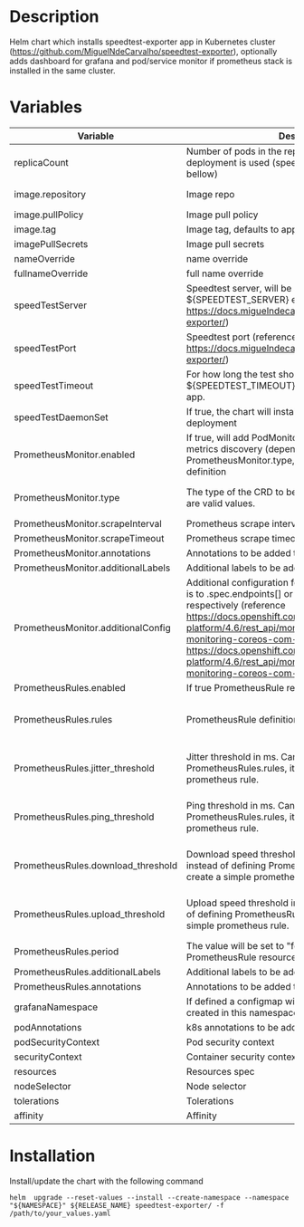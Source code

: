 # Description
Helm chart which installs speedtest-exporter app in Kubernetes cluster (https://github.com/MiguelNdeCarvalho/speedtest-exporter), optionally adds dashboard for grafana and pod/service monitor if prometheus stack is installed in the same cluster. 

# Variables
| Variable | Description | Default | Required | Versions | 
|--|--|--|--|--|
| replicaCount | Number of pods in the repliceset. Makes sense if deployment is used (speedTestDaemonSet=false, see bellow) | No | 0.0.1 |
| image.repository | Image repo | ghcr.io/miguelndecarvalho/speedtest-exporter | No | 0.0.1 |
| image.pullPolicy | Image pull policy | IfNotPresent | No | 0.0.1 |
| image.tag | Image tag, defaults to appVersion in Chart.yaml | "" | No | 0.0.1 |
| imagePullSecrets | Image pull secrets | [] | No | 0.0.1 |
| nameOverride | name override | "" | No | 0.0.1 |
| fullnameOverride | full name override | "" | No | 0.0.1 |
| speedTestServer | Speedtest server, will be set as ${SPEEDTEST_SERVER} environment (reference - https://docs.miguelndecarvalho.pt/projects/speedtest-exporter/) | "" | No | 0.0.1 |
| speedTestPort | Speedtest port (reference - https://docs.miguelndecarvalho.pt/projects/speedtest-exporter/) | 9798 | No | 0.0.1 |
| speedTestTimeout | For how long the test should run. Sets ${SPEEDTEST_TIMEOUT} environment for the exporter app. | 90 | No | 0.0.1 |
| speedTestDaemonSet | If true, the chart will install daemonset instead of deployment | false | No | 0.0.1 |
| PrometheusMonitor.enabled | If true, will add PodMonitor or ServiceMonitor CRD for metrics discovery (depending on the value of PrometheusMonitor.type, see bollow) custom resource definition| false | No | 0.0.1 |
| PrometheusMonitor.type | The type of the CRD to be added. Only service and pod are valid values. | service | Yes, if PrometheusMonitor.enabled is true| 0.0.1 |
| PrometheusMonitor.scrapeInterval | Prometheus scrape interval | 10m | No | 0.0.1 |
| PrometheusMonitor.scrapeTimeout | Prometheus scrape timeout | 91s | No | 0.0.1 |
| PrometheusMonitor.annotations | Annotations to be added to the CRD | {} | No | 0.0.1 |
| PrometheusMonitor.additionalLabels | Additional labels to be added to the CRD | {} | No | 0.0.1 |
| PrometheusMonitor.additionalConfig | Additional configuration for the CRD. Will be added as is to .spec.endpoints[] or .spec.podMetricsEndpoints[] respectively (reference https://docs.openshift.com/container-platform/4.6/rest_api/monitoring_apis/servicemonitor-monitoring-coreos-com-v1.html and https://docs.openshift.com/container-platform/4.6/rest_api/monitoring_apis/podmonitor-monitoring-coreos-com-v1.html)| [] | No | 0.0.1 |
| PrometheusRules.enabled | If true PrometheusRule resource will be added | false | No | 0.0.1 |
| PrometheusRules.rules | PrometheusRule definition. | [] | Yes, if PrometheusRules.enabled is true and no threshold are defined | 0.0.1 |
| PrometheusRules.jitter_threshold | Jitter threshold in ms. Can be used instead of defining PrometheusRules.rules, it will create a simple prometheus rule. | "" | Yes, if PrometheusRules.enabled is true and no rules are defined | 0.0.1 |
| PrometheusRules.ping_threshold | Ping threshold in ms. Can be used instead of defining PrometheusRules.rules, it will create a simple prometheus rule. | "" | Yes, if PrometheusRules.enabled is true and no rules are defined | 0.0.1 |
| PrometheusRules.download_threshold | Download speed threshold in Mbit/s. Can be used instead of defining PrometheusRules.rules, it will create a simple prometheus rule.  | "" | Yes, if PrometheusRules.enabled is true and no rules are defined | 0.0.1 |
| PrometheusRules.upload_threshold | Upload speed threshold in Mbit/s. Can be used instead of defining PrometheusRules.rules, it will create a simple prometheus rule. | "" | Yes, if PrometheusRules.enabled is true and no rules are defined | 0.0.1 |
| PrometheusRules.period | The value will be set to "for" parameter of the PrometheusRule resource | "" | No | 0.0.1 |
| PrometheusRules.additionalLabels | Additional labels to be added to the CRD | {} | No | 0.0.1 |
| PrometheusRules.annotations | Annotations to be added to the CRD | {} | No | 0.0.1 |
| grafanaNamespace | If defined a configmap with grafana dashboard will be created in this namespace | "" | No | 0.0.1 |
| podAnnotations | k8s annotations to be added to the pods |{} | No | 0.0.1 |
| podSecurityContext | Pod security context | {} | No | 0.0.1 |
| securityContext | Container security context | {} | No | 0.0.1 |
| resources | Resources spec | {} | No | 0.0.1 |
| nodeSelector | Node selector | {} | No | 0.0.1 |
| tolerations | Tolerations | [] | No | 0.0.1 |
| affinity | Affinity | {} | No | 0.0.1 |




# Installation
Install/update the chart with the following command

    helm  upgrade --reset-values --install --create-namespace --namespace "${NAMESPACE}" ${RELEASE_NAME} speedtest-exporter/ -f /path/to/your_values.yaml

